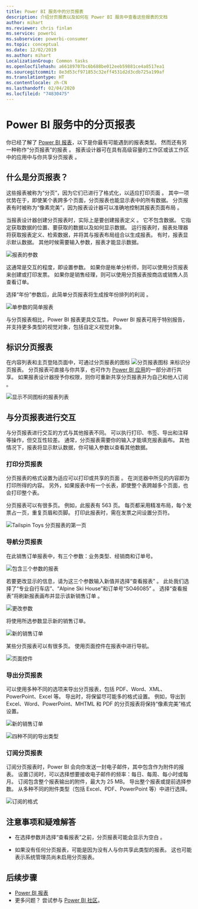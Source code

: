 ```yaml
---
title: Power BI 服务中的分页报表
description: 介绍分页报表以及如何在 Power BI 服务中查看这些报表的文档
author: mihart
ms.reviewer: chris finlan
ms.service: powerbi
ms.subservice: powerbi-consumer
ms.topic: conceptual
ms.date: 12/02/2019
ms.author: mihart
LocalizationGroup: Common tasks
ms.openlocfilehash: a66189707bc6b688be012eeb59881ce4a8517ea1
ms.sourcegitcommit: 8e3d53cf971853c32eff4531d2d3cdb725a199af
ms.translationtype: HT
ms.contentlocale: zh-CN
ms.lasthandoff: 02/04/2020
ms.locfileid: "74830475"
---
```

# <a name="paginated-reports-in-the-power-bi-service"></a>Power BI 服务中的分页报表
你已经了解了 [Power BI 报表](end-user-reports.md)，以下是你最有可能遇到的报表类型。 然而还有另一种称作“分页报表”的报表  。 报表设计器可在具有高级容量的工作区或该工作区中的应用中与你共享分页报表  。 

## <a name="what-is-a-paginated-report"></a>什么是分页报表？

这些报表被称为“分页”，因为它们已进行了格式化，以适应打印页面  。 其中一项优势在于，即使某个表跨多个页面，分页报表也能显示表中的所有数据。 分页报表有时被称为“像素完美”，因为报表设计器可以准确地控制其报表页面布局  。

当报表设计器创建分页报表时，实际上是要创建报表定义   。 它不包含数据。 它指定获取数据的位置、要获取的数据以及如何显示数据。 运行报表时，报表处理器将获取报表定义、检索数据，并将其与报表布局组合以生成报表。 有时，报表显示默认数据。 其他时候需要输入参数，报表才能显示数据。 

   ![报表的参数](./media/end-user-paginated-report/power-bi-report-parameters.png)

这通常是交互的程度，即设置参数。 如果你是帐单分析师，则可以使用分页报表来创建或打印发票。 如果你是销售经理，则可以使用分页报表按商店或销售人员查看订单。 

选择“年份”参数后，此简单分页报表将生成按年份排列的利润  。 

![单参数的简单报表](./media/end-user-paginated-report/power-bi-report-simple.png)

与分页报表相比，Power BI 报表更具交互性。 Power BI 报表可用于特别报告，并支持更多类型的视觉对象，包括自定义视觉对象。

## <a name="identify-a-paginated-report"></a>标识分页报表

在内容列表和主页登陆页面中，可通过分页报表的图标 ![分页报表图标](media/end-user-paginated-report/power-bi-report-icon.png) 来标识分页报表。  分页报表可直接与你共享，也可作为 [Power BI 应用](end-user-apps.md)的一部分进行共享。 如果报表设计器授予你权限，则你可重新共享分页报表并为自己和他人订阅  。

![显示不同图标的报表列表](./media/end-user-paginated-report/power-bi-report-list.png)

## <a name="interact-with-a-paginated-report"></a>与分页报表进行交互

与分页报表进行交互的方式与其他报表不同。 可以执行打印、书签、导出和注释等操作，但交互性较差。 通常，分页报表需要你的输入才能填充报表画布。  其他情况下，报表将显示默认数据，你可输入参数以查看其他数据。

### <a name="print-a-paginated-report"></a>打印分页报表

分页报表的格式设置为适应可以打印或共享的页面  。 在浏览器中所见的内容即为打印所得的内容。 另外，如果报表中有一个长表，即使整个表跨越多个页面，也会打印整个表。 

分页报表可以有很多页。 例如，此报表有 563 页。 每页都采用精准布局，每个发票占一页，重复页眉和页脚。 打印此报表时，需在发票之间设置分页符。

   ![Tailspin Toys 分页报表的第一页](./media/end-user-paginated-report/power-bi-paginated-500.png)


### <a name="navigate-the-paginated-report"></a>导航分页报表

在此销售订单报表中，有三个参数：业务类型、经销商和订单号。 

![包含三个参数的报表](./media/end-user-paginated-report/power-bi-parameter.png)

若要更改显示的信息，请为这三个参数输入新值并选择“查看报表”  。 此处我们选择了“专业自行车店”、“Alpine Ski House”和订单号“SO46085”    。 选择“查看报表”将刷新报表画布并显示该新销售订单  。

![更改参数](./media/end-user-paginated-report/power-bi-order.png)

将使用所选参数显示新的销售订单。 

![新的销售订单](./media/end-user-paginated-report/power-bi-new-order.png)

某些分页报表可以有很多页。  使用页面控件在报表中进行导航。 

![页面控件](./media/end-user-paginated-report/power-bi-page.png)

### <a name="export-the-paginated-report"></a>导出分页报表
可以使用多种不同的选项来导出分页报表，包括 PDF、Word、XML、PowerPoint、Excel 等。 导出时，将保留尽可能多的格式设置。 例如，导出到 Excel、Word、PowerPoint、MHTML 和 PDF 的分页报表将保持“像素完美”格式设置。 

![新的销售订单](./media/end-user-paginated-report/power-bi-exporting.png)

![四种不同的导出类型](./media/end-user-paginated-report/power-bi-four.png)

### <a name="subscribe-to-the-paginated-report"></a>订阅分页报表
订阅分页报表时，Power BI 会向你发送一封电子邮件，其中包含作为附件的报表。 设置订阅时，可以选择想要接收电子邮件的频率：每日、每周、每小时或每月。 订阅包含整个报表输出的附件，最大为 25 MB。 导出整个报表或提前选择参数。 从多种不同的附件类型（包括 Excel、PDF、PowerPoint 等）中进行选择。  

![订阅的格式](./media/end-user-paginated-report/power-bi-export-list.png)

## <a name="considerations-and-troubleshooting"></a>注意事项和疑难解答

- 在选择参数并选择“查看报表”之前，分页报表可能会显示为空白  。

- 如果没有任何分页报表，可能是因为没有人与你共享此类型的报表。 这也可能表示系统管理员尚未启用分页报表。 

 

## <a name="next-steps"></a>后续步骤
- [Power BI 报表](end-user-reports.md)
- 更多问题？ 尝试参与 [Power BI 社区](https://community.powerbi.com/)。

